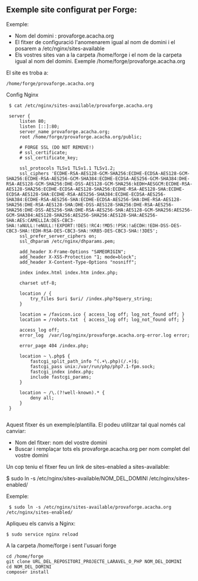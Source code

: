 
## Exemple site configurat per Forge:

Exemple:
- Nom del domini : provaforge.acacha.org
- El fitxer de configuració l'anomenarem igual al nom de domini i el posarem a /etc/nginx/sites-available
- Els vostres sites van a la carpeta /home/forge i el nom de la carpeta igual al nom del domini. Exemple /home/forge/provaforge.acacha.org

El site es troba a:

```
/home/forge/provaforge.acacha.org
```

Config Nginx
 
```
 $ cat /etc/nginx/sites-available/provaforge.acacha.org 

 server {
     listen 80;
     listen [::]:80;
     server_name provaforge.acacha.org;
     root /home/forge/provaforge.acacha.org/public;
 
     # FORGE SSL (DO NOT REMOVE!)
     # ssl_certificate;
     # ssl_certificate_key;
 
     ssl_protocols TLSv1 TLSv1.1 TLSv1.2;
     ssl_ciphers 'ECDHE-RSA-AES128-GCM-SHA256:ECDHE-ECDSA-AES128-GCM-SHA256:ECDHE-RSA-AES256-GCM-SHA384:ECDHE-ECDSA-AES256-GCM-SHA384:DHE-RSA-AES128-GCM-SHA256:DHE-DSS-AES128-GCM-SHA256:kEDH+AESGCM:ECDHE-RSA-AES128-SHA256:ECDHE-ECDSA-AES128-SHA256:ECDHE-RSA-AES128-SHA:ECDHE-ECDSA-AES128-SHA:ECDHE-RSA-AES256-SHA384:ECDHE-ECDSA-AES256-SHA384:ECDHE-RSA-AES256-SHA:ECDHE-ECDSA-AES256-SHA:DHE-RSA-AES128-SHA256:DHE-RSA-AES128-SHA:DHE-DSS-AES128-SHA256:DHE-RSA-AES256-SHA256:DHE-DSS-AES256-SHA:DHE-RSA-AES256-SHA:AES128-GCM-SHA256:AES256-GCM-SHA384:AES128-SHA256:AES256-SHA256:AES128-SHA:AES256-SHA:AES:CAMELLIA:DES-CBC3-SHA:!aNULL:!eNULL:!EXPORT:!DES:!RC4:!MD5:!PSK:!aECDH:!EDH-DSS-DES-CBC3-SHA:!EDH-RSA-DES-CBC3-SHA:!KRB5-DES-CBC3-SHA:!3DES';
     ssl_prefer_server_ciphers on;
     ssl_dhparam /etc/nginx/dhparams.pem;
 
     add_header X-Frame-Options "SAMEORIGIN";
     add_header X-XSS-Protection "1; mode=block";
     add_header X-Content-Type-Options "nosniff";
 
     index index.html index.htm index.php;
 
     charset utf-8;
 
     location / {
         try_files $uri $uri/ /index.php?$query_string;
     }
 
     location = /favicon.ico { access_log off; log_not_found off; }
     location = /robots.txt  { access_log off; log_not_found off; }
 
     access_log off;
     error_log  /var/log/nginx/provaforge.acacha.org-error.log error;
 
     error_page 404 /index.php;
 
     location ~ \.php$ {
         fastcgi_split_path_info ^(.+\.php)(/.+)$;
         fastcgi_pass unix:/var/run/php/php7.1-fpm.sock;
         fastcgi_index index.php;
         include fastcgi_params;
     }
 
     location ~ /\.(?!well-known).* {
         deny all;
     }
 }
 
```

Aquest fitxer és un exemple/plantilla. El podeu utilitzar tal qual només cal canviar:

- Nom del fitxer: nom del vostre domini
- Buscar i remplaçar tots els provaforge.acacha.org per nom complet del vostre domini
 
Un cop teniu el fitxer feu un link de sites-enabled a sites-available:

 $ sudo ln -s /etc/nginx/sites-available/NOM_DEL_DOMINI /etc/nginx/sites-enabled/


Exemple:

```
 $ sudo ln -s /etc/nginx/sites-available/provaforge.acacha.org /etc/nginx/sites-enabled/
```
 
Apliqueu els canvis a Nginx:

```
$ sudo service nginx reload
```

A la carpeta /home/forge i sent l'usuari forge

```
cd /home/forge
git clone URL_DEL_REPOSITORI_PROJECTE_LARAVEL_O_PHP NOM_DEL_DOMINI
cd NOM_DEL_DOMINI
composer install
```